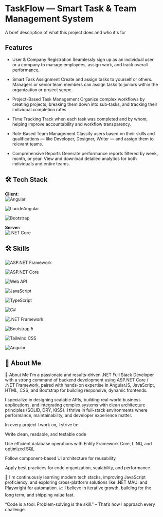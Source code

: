 
# TaskFlow — Smart Task & Team Management System

A brief description of what this project does and who it's for


## Features


- User & Company Registration
Seamlessly sign up as an individual user or a company to manage employees, assign work, and track overall performance.

- Smart Task Assignment
Create and assign tasks to yourself or others. Managers or senior team members can assign tasks to juniors within the organization or project scope.

- Project-Based Task Management
Organize complex workflows by creating projects, breaking them down into sub-tasks, and tracking their individual completion rates.

- Time Tracking
Track when each task was completed and by whom, helping improve accountability and workflow transparency.

- Role-Based Team Management
Classify users based on their skills and qualifications — like Developer, Designer, Writer — and assign them to relevant teams.
- Comprehensive Reports
Generate performance reports filtered by week, month, or year. View and download detailed analytics for both individuals and entire teams.
## 🛠️ Tech Stack

**Client:**  
![Angular](https://img.shields.io/badge/Angular-20-red?style=for-the-badge&logo=angular&logoColor=white)

![LucideAngular](https://img.shields.io/badge/LucideAngular-Icon_Library-lightgrey?style=for-the-badge&logo=lucide&logoColor=black)

![Bootstrap](https://img.shields.io/badge/Bootstrap-5-blueviolet?style=for-the-badge&logo=bootstrap&logoColor=white)

**Server:**  
![.NET Core](https://img.shields.io/badge/.NET_Core-8-blue?style=for-the-badge&logo=dotnet&logoColor=white)
## 🛠 Skills

![ASP.NET Framework](https://img.shields.io/badge/ASP.NET_Framework-5C2D91?style=for-the-badge&logo=.net&logoColor=white)

![ASP.NET Core](https://img.shields.io/badge/ASP.NET_Core-512BD4?style=for-the-badge&logo=.net&logoColor=white)

![Web API](https://img.shields.io/badge/Web_API-2C3E50?style=for-the-badge&logo=dotnet&logoColor=white)

![JavaScript](https://img.shields.io/badge/JavaScript-F7DF1E?style=for-the-badge&logo=javascript&logoColor=black)

![TypeScript](https://img.shields.io/badge/TypeScript-3178C6?style=for-the-badge&logo=typescript&logoColor=white)

![C#](https://img.shields.io/badge/C%23-239120?style=for-the-badge&logo=c-sharp&logoColor=white)

![.NET Framework](https://img.shields.io/badge/.NET_Framework-512BD4?style=for-the-badge&logo=dotnet&logoColor=white)

![Bootstrap 5](https://img.shields.io/badge/Bootstrap_5-7952B3?style=for-the-badge&logo=bootstrap&logoColor=white)

![Tailwind CSS](https://img.shields.io/badge/Tailwind_CSS-06B6D4?style=for-the-badge&logo=tailwind-css&logoColor=white)

![Angular](https://img.shields.io/badge/Angular-20-DD0031?style=for-the-badge&logo=angular&logoColor=white)

## 🚀 About Me
👋 About Me
I'm a passionate and results-driven .NET Full Stack Developer with a strong command of backend development using ASP.NET Core / .NET Framework, paired with hands-on expertise in AngularJS, JavaScript, HTML, CSS, and Bootstrap for building responsive, dynamic frontends.

I specialize in designing scalable APIs, building real-world business applications, and integrating complex systems with clean architecture principles (SOLID, DRY, KISS). I thrive in full-stack environments where performance, maintainability, and developer experience matter.

In every project I work on, I strive to:

Write clean, readable, and testable code

Use efficient database operations with Entity Framework Core, LINQ, and optimized SQL

Follow component-based UI architecture for reusability

Apply best practices for code organization, scalability, and performance

🔄 I'm continuously learning modern tech stacks, improving JavaScript proficiency, and exploring cross-platform solutions like .NET MAUI and Playwright for automation.
📈 I believe in iterative growth, building for the long term, and shipping value fast.

“Code is a tool. Problem-solving is the skill.” – That’s how I approach every challenge.

